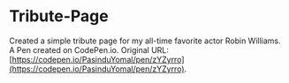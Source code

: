# Tribute-Page
Created a simple tribute page for my all-time favorite actor Robin Williams.
A Pen created on CodePen.io. Original URL: [https://codepen.io/PasinduYomal/pen/zYZyrro](https://codepen.io/PasinduYomal/pen/zYZyrro).
